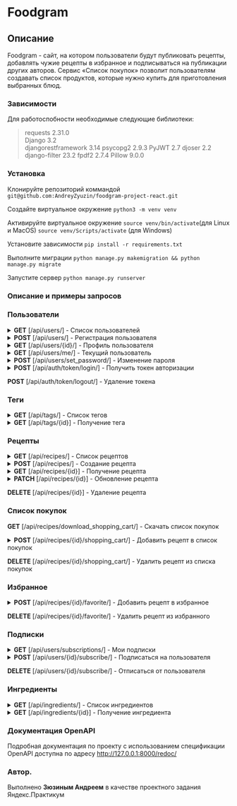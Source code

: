 # Foodgram

## Описание
Foodgram - сайт, на котором пользователи будут публиковать рецепты, добавлять чужие рецепты в избранное и подписываться на публикации других авторов. Сервис «Список покупок» позволит пользователям создавать список продуктов, которые нужно купить для приготовления выбранных блюд. 

### Зависимости
Для работоспобности необходимые следующие библиотеки:
>requests 2.31.0  
Django 3.2    
djangorestframework 3.14
psycopg2 2.9.3
PyJWT 2.7
djoser 2.2
django-filter 23.2
fpdf2 2.7.4
Pillow 9.0.0


### Установка
Клонируйте репозиторий коммандой `git@github.com:AndreyZyuzin/foodgram-project-react.git`

Создайте виртуальное окружение   `python3 -m venv venv`

Активируйте виртуальное окружение `source venv/bin/activate`(для Linux и MacOS) `source venv/Scripts/activate` (для Windows)

Установите зависимости `pip install -r requirements.txt`

Выполните миграции `python manage.py makemigration && python manage.py migrate`

Запустите сервер `python manage.py runserver`

### Описание и примеры запросов
### Пользователи
<details>
<summary><strong>GET</strong> [/api/users/] - Список пользователей</summary>
<pre>
{
    "count": 123,
    "next": "http://foodgram.example.org/api/users/?page=4",
    "previous": "http://foodgram.example.org/api/users/?page=2",
    "results": [
        {
            "email": "user@example.com",
            "id": 0,
            "username": "string",
            "first_name": "Вася",
            "last_name": "Пупкин",
            "is_subscribed": false
        }
    ]
}
</pre>
</details>

<details>
<summary><strong>POST</strong> [/api/users/] - Регистрация пользователя</summary>
<pre>
{
  "email": "vpupkin@yandex.ru",
  "username": "vasya.pupkin",
  "first_name": "Вася",
  "last_name": "Пупкин",
  "password": "Qwerty123"
}
</pre>
</details>

<details>
<summary><strong>GET</strong> [/api/users/{id}/] - Профиль пользователя</summary>
<pre>
{
  "email": "user@example.com",
  "id": 0,
  "username": "string",
  "first_name": "Вася",
  "last_name": "Пупкин",
  "is_subscribed": false
}
</pre>
</details>

<details>
<summary><strong>GET</strong> [/api/users/me/] - Текущий пользователь</summary>
<pre>
{
  "email": "user@example.com",
  "id": 0,
  "username": "string",
  "first_name": "Вася",
  "last_name": "Пупкин",
  "is_subscribed": false
}
</pre>
</details>

<details>
<summary><strong>POST</strong> [/api/users/set_password/] - Изменение пароля</summary>
<pre>
{
  "new_password": "string",
  "current_password": "string"
}
</pre>
</details>

<details>
<summary><strong>POST</strong> [/api/auth/token/login/] - Получить токен авторизации</summary>
<pre>
{
  "password": "string",
  "email": "string"
}
</pre>
</details>

**POST** [/api/auth/token/logout/] - Удаление токена


### Теги
<details>
<summary><strong>GET</strong> [/api/tags/] - Cписок тегов</summary>
<pre>
[
  {
    "id": 0,
    "name": "Завтрак",
    "color": "#E26C2D",
    "slug": "breakfast"
  }
]
</pre>
</details>

<details>
<summary><strong>GET</strong> [/api/tags/{id}] - Получение тега</summary>
<pre>
{
  "id": 0,
  "name": "Завтрак",
  "color": "#E26C2D",
  "slug": "breakfast"
}
</pre>
</details>



### Рецепты
<details>
<summary><strong>GET</strong> [/api/recipes/] - Список рецептов</summary>
<pre>
{
  "count": 123,
  "next": "http://foodgram.example.org/api/recipes/?page=4",
  "previous": "http://foodgram.example.org/api/recipes/?page=2",
  "results": [
    {
      "id": 0,
      "tags": [
        {
          "id": 0,
          "name": "Завтрак",
          "color": "#E26C2D",
          "slug": "breakfast"
        }
      ],
      "author": {
        "email": "user@example.com",
        "id": 0,
        "username": "string",
        "first_name": "Вася",
        "last_name": "Пупкин",
        "is_subscribed": false
      },
      "ingredients": [
        {
          "id": 0,
          "name": "Картофель отварной",
          "measurement_unit": "г",
          "amount": 1
        }
      ],
      "is_favorited": true,
      "is_in_shopping_cart": true,
      "name": "string",
      "image": "http://foodgram.example.org/media/recipes/images/image.jpeg",
      "text": "string",
      "cooking_time": 1
    }
  ]
}
</pre>
</details>

<details>
<summary><strong>POST</strong> [/api/recipes/] - Создание рецепта</summary>
<pre>
{
  "id": 0,
  "tags": [
    {
      "id": 0,
      "name": "Завтрак",
      "color": "#E26C2D",
      "slug": "breakfast"
    }
  ],
  "author": {
    "email": "user@example.com",
    "id": 0,
    "username": "string",
    "first_name": "Вася",
    "last_name": "Пупкин",
    "is_subscribed": false
  },
  "ingredients": [
    {
      "id": 0,
      "name": "Картофель отварной",
      "measurement_unit": "г",
      "amount": 1
    }
  ],
  "is_favorited": true,
  "is_in_shopping_cart": true,
  "name": "string",
  "image": "http://foodgram.example.org/media/recipes/images/image.jpeg",
  "text": "string",
  "cooking_time": 1
}
</pre>
</details>

<details>
<summary><strong>GET</strong> [/api/recipes/{id}] - Получение рецепта</summary>
<pre>
{
  "id": 0,
  "tags": [
    {
      "id": 0,
      "name": "Завтрак",
      "color": "#E26C2D",
      "slug": "breakfast"
    }
  ],
  "author": {
    "email": "user@example.com",
    "id": 0,
    "username": "string",
    "first_name": "Вася",
    "last_name": "Пупкин",
    "is_subscribed": false
  },
  "ingredients": [
    {
      "id": 0,
      "name": "Картофель отварной",
      "measurement_unit": "г",
      "amount": 1
    }
  ],
  "is_favorited": true,
  "is_in_shopping_cart": true,
  "name": "string",
  "image": "http://foodgram.example.org/media/recipes/images/image.jpeg",
  "text": "string",
  "cooking_time": 1
}
</pre>
</details>

<details>
<summary><strong>PATCH</strong> [/api/recipes/{id}] - Обновление рецепта</summary>
<pre>
{
  "id": 0,
  "tags": [
    {
      "id": 0,
      "name": "Завтрак",
      "color": "#E26C2D",
      "slug": "breakfast"
    }
  ],
  "author": {
    "email": "user@example.com",
    "id": 0,
    "username": "string",
    "first_name": "Вася",
    "last_name": "Пупкин",
    "is_subscribed": false
  },
  "ingredients": [
    {
      "id": 0,
      "name": "Картофель отварной",
      "measurement_unit": "г",
      "amount": 1
    }
  ],
  "is_favorited": true,
  "is_in_shopping_cart": true,
  "name": "string",
  "image": "http://foodgram.example.org/media/recipes/images/image.jpeg",
  "text": "string",
  "cooking_time": 1
}
</pre>
</details>

**DELETE** [/api/recipes/{id}] - Удаление рецепта



### Список покупок
**GET** [/api/recipes/download_shopping_cart/] - Скачать список покупок

<details>
<summary><strong>POST</strong> [/api/recipes/{id}/shopping_cart/] - Добавить рецепт в список покупок</summary>
<pre>
{
  "id": 0,
  "name": "string",
  "image": "http://foodgram.example.org/media/recipes/images/image.jpeg",
  "cooking_time": 1
}
</pre>
</details>

**DELETE** [/api/recipes/{id}/shopping_cart/] - Удалить рецепт из списка покупок



### Избранное
<details>
<summary><strong>POST</strong> [/api/recipes/{id}/favorite/] - Добавить рецепт в избранное</summary>
<pre>
{
  "id": 0,
  "name": "string",
  "image": "http://foodgram.example.org/media/recipes/images/image.jpeg",
  "cooking_time": 1
}
</pre>
</details>

**DELETE** [/api/recipes/{id}/favorite/] - Удалить рецепт из избранного


### Подписки
<details>
<summary><strong>GET</strong> [/api/users/subscriptions/] - Мои подписки</summary>
<pre>
{
  "count": 123,
  "next": "http://foodgram.example.org/api/users/subscriptions/?page=4",
  "previous": "http://foodgram.example.org/api/users/subscriptions/?page=2",
  "results": [
    {
      "email": "user@example.com",
      "id": 0,
      "username": "string",
      "first_name": "Вася",
      "last_name": "Пупкин",
      "is_subscribed": true,
      "recipes": [
        {
          "id": 0,
          "name": "string",
          "image": "http://foodgram.example.org/media/recipes/images/image.jpeg",
          "cooking_time": 1
        }
      ],
      "recipes_count": 0
    }
  ]
}
</pre>
</details>

<details>
<summary><strong>POST</strong> [/api/users/{id}/subscribe/] - Подписаться на пользователя</summary>
<pre>
{
  "email": "user@example.com",
  "id": 0,
  "username": "string",
  "first_name": "Вася",
  "last_name": "Пупкин",
  "is_subscribed": true,
  "recipes": [
    {
      "id": 0,
      "name": "string",
      "image": "http://foodgram.example.org/media/recipes/images/image.jpeg",
      "cooking_time": 1
    }
  ],
  "recipes_count": 0
}
</pre>
</details>

**DELETE** [/api/users/{id}/subscribe/] - Отписаться от пользователя



### Ингредиенты
<details>
<summary><strong>GET</strong> [/api/ingredients/] - Список ингредиентов</summary>
<pre>
[
  {
    "id": 0,
    "name": "Капуста",
    "measurement_unit": "кг"
  }
]
</pre>
</details>

<details>
<summary><strong>GET</strong> [/api/ingredients/{id}] - Получение ингредиента</summary>
<pre>
{
  "id": 0,
  "name": "Капуста",
  "measurement_unit": "кг"
}
</pre>
</details>


### Документация OpenAPI
Подробная документация по проекту c использованием спецификации OpenAPI доступна по адресу http://127.0.0.1:8000/redoc/

### Автор.
Выполнено **Зюзиным Андреем** в качестве проектного задания Яндекс.Практикум








